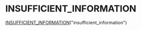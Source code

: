 # INSUFFICIENT_INFORMATION


[INSUFFICIENT_INFORMATION](index.md)(&quot;insufficient_information&quot;)
